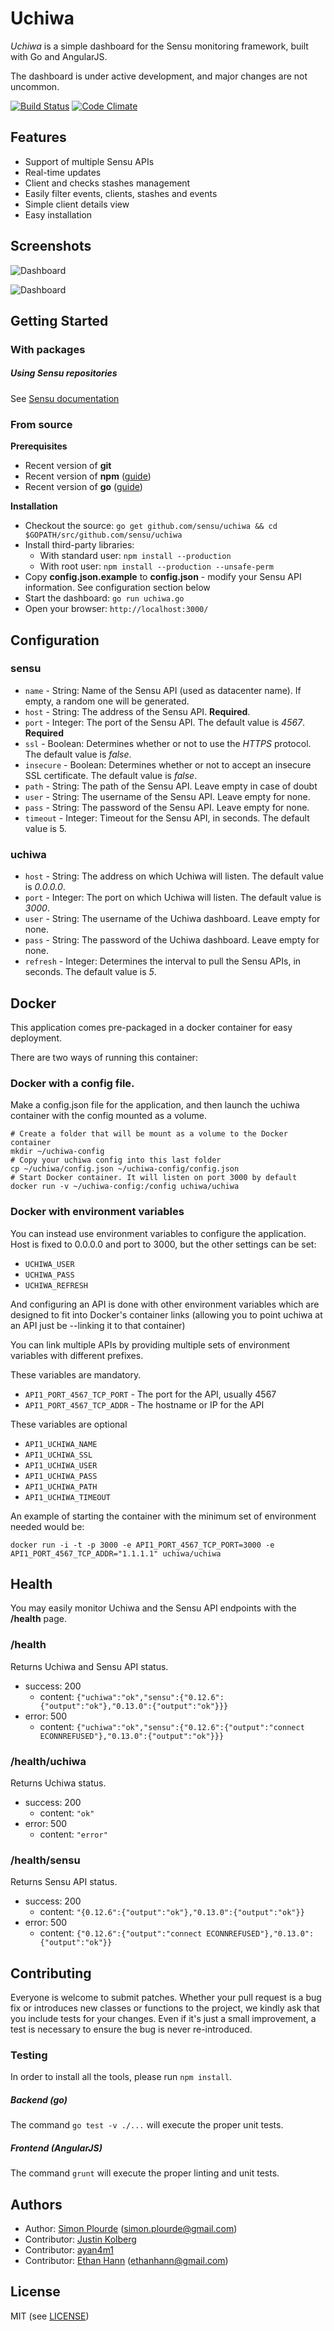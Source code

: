 # Uchiwa

*Uchiwa* is a simple dashboard for the Sensu monitoring framework, built with Go and AngularJS.

The dashboard is under active development, and major changes are not uncommon.

[![Build Status](https://travis-ci.org/sensu/uchiwa.svg?branch=master)](https://travis-ci.org/sensu/uchiwa)
[![Code   Climate](https://codeclimate.com/github/sensu/uchiwa/badges/gpa.svg)](https://codeclimate.com/github/sensu/uchiwa)

## Features

* Support of multiple Sensu APIs
* Real-time updates
* Client and checks stashes management
* Easily filter events, clients, stashes and events
* Simple client details view
* Easy installation

## Screenshots

![Dashboard](http://palourde.github.io/images/uchiwa-dashboard.png)

![Dashboard](http://palourde.github.io/images/uchiwa-client.png)

## Getting Started

### With packages

##### Using Sensu repositories
See [Sensu documentation](http://sensuapp.org/docs/0.13/dashboards_uchiwa)

### From source

**Prerequisites**
* Recent version of **git**
* Recent version of **npm** ([guide](https://github.com/joyent/node/wiki/installing-node.js-via-package-manager))
* Recent version of **go** ([guide](https://golang.org/doc/install))

**Installation**
* Checkout the source: `go get github.com/sensu/uchiwa && cd $GOPATH/src/github.com/sensu/uchiwa`
* Install third-party libraries:
  * With standard user: `npm install --production`
  * With root user: `npm install --production --unsafe-perm`
* Copy **config.json.example** to **config.json** - modify your Sensu API information. See configuration section below
* Start the dashboard: `go run uchiwa.go`
* Open your browser: `http://localhost:3000/`


## Configuration
### sensu
- `name` - String: Name of the Sensu API (used as datacenter name). If empty, a random one will be generated.
- `host` - String: The address of the Sensu API. **Required**.
- `port` - Integer: The port of the Sensu API. The default value is *4567*. **Required**
- `ssl` - Boolean: Determines whether or not to use the *HTTPS* protocol. The default value is *false*.
- `insecure` - Boolean: Determines whether or not to accept an insecure SSL certificate. The default value is *false*.
- `path` - String: The path of the Sensu API. Leave empty in case of doubt
- `user` - String: The username of the Sensu API. Leave empty for none.
- `pass` - String: The password of the Sensu API. Leave empty for none.
- `timeout` - Integer: Timeout for the Sensu API, in seconds. The default value is 5.

### uchiwa
- `host` - String: The address on which Uchiwa will listen. The default value is *0.0.0.0*.
- `port` - Integer: The port on which Uchiwa will listen. The default value is *3000*.
- `user` - String: The username of the Uchiwa dashboard. Leave empty for none.
- `pass` - String: The password of the Uchiwa dashboard. Leave empty for none.
- `refresh` - Integer: Determines the interval to pull the Sensu APIs, in seconds. The default value is *5*.

## Docker

This application comes pre-packaged in a docker container for easy deployment.

There are two ways of running this container:

### Docker with a config file.

Make a config.json file for the application, and then launch the uchiwa container with the config mounted as a volume.

    # Create a folder that will be mount as a volume to the Docker container
    mkdir ~/uchiwa-config
    # Copy your uchiwa config into this last folder
    cp ~/uchiwa/config.json ~/uchiwa-config/config.json
    # Start Docker container. It will listen on port 3000 by default
    docker run -v ~/uchiwa-config:/config uchiwa/uchiwa

### Docker with environment variables

You can instead use environment variables to configure the application. Host is fixed to 0.0.0.0 and port to 3000,
but the other settings can be set:

- `UCHIWA_USER`
- `UCHIWA_PASS`
- `UCHIWA_REFRESH`

And configuring an API is done with other environment variables which are designed to fit into Docker's
container links (allowing you to point uchiwa at an API just be --linking it to that container)

You can link multiple APIs by providing multiple sets of environment variables with different prefixes.

These variables are mandatory.

- `API1_PORT_4567_TCP_PORT` - The port for the API, usually 4567
- `API1_PORT_4567_TCP_ADDR` - The hostname or IP for the API

These variables are optional

- `API1_UCHIWA_NAME`
- `API1_UCHIWA_SSL`
- `API1_UCHIWA_USER`
- `API1_UCHIWA_PASS`
- `API1_UCHIWA_PATH`
- `API1_UCHIWA_TIMEOUT`

An example of starting the container with the minimum set of environment needed would be:

`docker run -i -t -p 3000 -e API1_PORT_4567_TCP_PORT=3000 -e API1_PORT_4567_TCP_ADDR="1.1.1.1" uchiwa/uchiwa`

## Health
You may easily monitor Uchiwa and the Sensu API endpoints with the **/health** page.

### /health
Returns Uchiwa and Sensu API status.
* success: 200
  * content: `{"uchiwa":"ok","sensu":{"0.12.6":{"output":"ok"},"0.13.0":{"output":"ok"}}}`
* error: 500
  * content: `{"uchiwa":"ok","sensu":{"0.12.6":{"output":"connect ECONNREFUSED"},"0.13.0":{"output":"ok"}}}`

### /health/uchiwa
Returns Uchiwa status.
* success: 200
  * content: `"ok"`
* error: 500
  * content: `"error"`

### /health/sensu
Returns Sensu API status.
* success: 200
  * content: `"{0.12.6":{"output":"ok"},"0.13.0":{"output":"ok"}}`
* error: 500
  * content: `{"0.12.6":{"output":"connect ECONNREFUSED"},"0.13.0":{"output":"ok"}}`

## Contributing
Everyone is welcome to submit patches. Whether your pull request is a bug fix or introduces new classes or functions to the project, we kindly ask that you include tests for your changes. Even if it's just a small improvement, a test is necessary to ensure the bug is never re-introduced.

### Testing
In order to install all the tools, please run `npm install`.

##### Backend (go)
The command `go test -v ./...` will execute the proper unit tests.

##### Frontend (AngularJS)
The command `grunt` will execute the proper linting and unit tests.

## Authors
* Author: [Simon Plourde][author] (<simon.plourde@gmail.com>)
* Contributor: [Justin Kolberg][amdprophet]
* Contributor: [ayan4m1][ayan4m1]
* Contributor: [Ethan Hann][ethanhann] (<ethanhann@gmail.com>)


## License
MIT (see [LICENSE][license])

[author]:                 https://github.com/palourde
[license]:                https://github.com/palourde/uchiwa/blob/master/LICENSE
[ethanhann]:              http://www.ethanhann.com/
[ayan4m1]:                https://github.com/ayan4m1
[amdprophet]:             https://github.com/amdprophet
